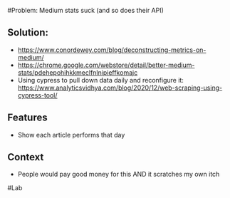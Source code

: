 #Problem: Medium stats suck (and so does their API)

## Solution: 

- https://www.conordewey.com/blog/deconstructing-metrics-on-medium/
- https://chrome.google.com/webstore/detail/better-medium-stats/pdehepohihkkmeclfnlnipieffkomajc
- Using cypress to pull down data daily and reconfigure it: https://www.analyticsvidhya.com/blog/2020/12/web-scraping-using-cypress-tool/

## Features
- Show each article performs that day

## Context
- People would pay good money for this AND it scratches my own itch

#Lab 